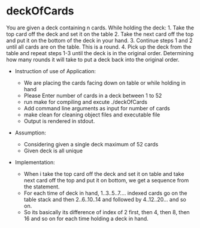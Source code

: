 # deckOfCards
You are given a deck containing n cards.  While holding the deck:  1. Take the top card off the deck and set it on the table 2. Take the next card off the top and put it on the bottom of the deck in your hand. 3. Continue steps 1 and 2 until all cards are on the table.  This is a round. 4. Pick up the deck from the table and repeat steps 1-3 until the deck is in the original order.  Determining how many rounds it will take to put a deck back into the original order. 

* Instruction of use of Application:
	* We are placing the cards facing down on table or while holding in hand
	* Please Enter number of cards in a deck between 1 to 52
	* run make for compiling and excute ./deckOfCards 
	* Add command line arguments as input for number of cards
	* make clean for cleaning object files and executable file
	* Output is rendered in stdout.

* Assumption:
	* Considering given a single deck maximum of 52 cards
	* Given deck is all unique

* Implementation:
	* When i take the top card off the deck and set it on table and take next card off the top and put it on bottom, we get a sequence from the statement.
	* For each time of deck in hand, 1..3..5..7.... indexed cards go on the table stack and then 2..6..10..14 and followed by 4..12..20... and so on.
	* So its basically its difference of index of 2 first, then 4, then 8, then 16 and so on for each time holding a deck in hand.
